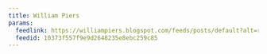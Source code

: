 ```yaml
---
title: William Piers
params:
  feedlink: https://williampiers.blogspot.com/feeds/posts/default?alt=rss
  feedid: 10373f557f9e9d2648235e8ebc259c85
---
```

